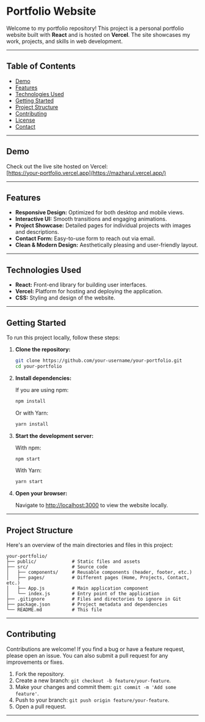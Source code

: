 # Portfolio Website

Welcome to my portfolio repository! This project is a personal portfolio website built with **React** and is hosted on **Vercel**. The site showcases my work, projects, and skills in web development.

---

## Table of Contents

- [Demo](#demo)
- [Features](#features)
- [Technologies Used](#technologies-used)
- [Getting Started](#getting-started)
- [Project Structure](#project-structure)
- [Contributing](#contributing)
- [License](#license)
- [Contact](#contact)

---

## Demo

Check out the live site hosted on Vercel:  
[https://your-portfolio.vercel.app](https://mazharul.vercel.app/)

---

## Features

- **Responsive Design:** Optimized for both desktop and mobile views.
- **Interactive UI:** Smooth transitions and engaging animations.
- **Project Showcase:** Detailed pages for individual projects with images and descriptions.
- **Contact Form:** Easy-to-use form to reach out via email.
- **Clean & Modern Design:** Aesthetically pleasing and user-friendly layout.

---

## Technologies Used

- **React:** Front-end library for building user interfaces.
- **Vercel:** Platform for hosting and deploying the application.
- **CSS:** Styling and design of the website.


---

## Getting Started

To run this project locally, follow these steps:

1. **Clone the repository:**

   ```bash
   git clone https://github.com/your-username/your-portfolio.git
   cd your-portfolio
   ```

2. **Install dependencies:**

   If you are using npm:

   ```bash
   npm install
   ```

   Or with Yarn:

   ```bash
   yarn install
   ```

3. **Start the development server:**

   With npm:

   ```bash
   npm start
   ```

   With Yarn:

   ```bash
   yarn start
   ```

4. **Open your browser:**

   Navigate to [http://localhost:3000](http://localhost:3000) to view the website locally.

---

## Project Structure

Here's an overview of the main directories and files in this project:

```
your-portfolio/
├── public/             # Static files and assets
├── src/                # Source code
│   ├── components/     # Reusable components (header, footer, etc.)
│   ├── pages/          # Different pages (Home, Projects, Contact, etc.)
│   ├── App.js          # Main application component
│   └── index.js        # Entry point of the application
├── .gitignore          # Files and directories to ignore in Git
├── package.json        # Project metadata and dependencies
└── README.md           # This file
```

---

## Contributing

Contributions are welcome! If you find a bug or have a feature request, please open an issue. You can also submit a pull request for any improvements or fixes.

1. Fork the repository.
2. Create a new branch: `git checkout -b feature/your-feature`.
3. Make your changes and commit them: `git commit -m 'Add some feature'`.
4. Push to your branch: `git push origin feature/your-feature`.
5. Open a pull request.

---
